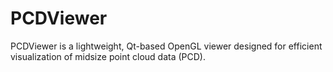 # PCDViewer
PCDViewer is a lightweight, Qt-based OpenGL viewer designed for efficient visualization of midsize point cloud data (PCD).
